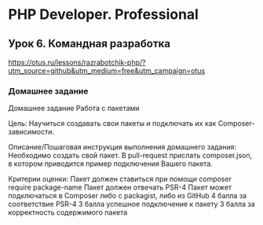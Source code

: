 # PHP Developer. Professional


## Урок 6. Командная разработка
https://otus.ru/lessons/razrabotchik-php/?utm_source=github&utm_medium=free&utm_campaign=otus

### Домашнее задание
Домашнее задание
Работа с пакетами

Цель:
Научиться создавать свои пакеты и подключать их как Composer-зависимости.

Описание/Пошаговая инструкция выполнения домашнего задания:
Необходимо создать свой пакет.
В pull-request прислать composer.json, в котором приводится пример подключения Вашего пакета.

Критерии оценки:
Пакет должен ставиться при помощи
composer require package-name
Пакет должен отвечать PSR-4
Пакет может подключаться в Composer либо с packagist, либо из GitHub
4 балла за соответствие PSR-4
3 балла успешное подключение к пакету
3 балла за корректность содержимого пакета